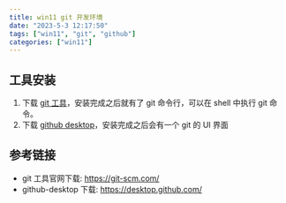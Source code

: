 ```yaml
---
title: win11 git 开发环境
date: "2023-5-3 12:17:50"
tags: ["win11", "git", "github"]
categories: ["win11"]
---
```


## 工具安装

1. 下载 [git 工具](https://git-scm.com/)，安装完成之后就有了 git 命令行，可以在 shell 中执行 git 命令。
2. 下载 [github desktop](https://desktop.github.com/)，安装完成之后会有一个 git 的 UI 界面

## 参考链接

- git 工具官网下载: <https://git-scm.com/>
- github-desktop 下载: <https://desktop.github.com/>

